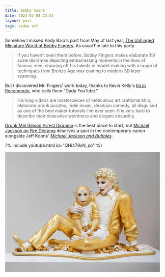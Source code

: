 ```yaml
---
title: bobby koons
date: 2024-02-04 22:52
layout: post
tags: video art
---
```


Somehow I missed Andy Baio's post from May of last year, [The Unhinged Miniature World of Bobby Fingers](https://waxy.org/2023/05/the-unhinged-miniature-world-of-bobby-fingers/). As usual I'm late to this party.

> If you haven’t seen them before, Bobby Fingers makes elaborate 1:9 scale dioramas depicting embarrassing moments in the lives of famous men, showing off his talents in model-making with a range of techniques from Bronze Age wax casting to modern 3D laser scanning.

But I discovered Mr. Fingers' work today, thanks to Kevin Kelly's [tip in Recomendo](https://www.recomendo.com/p/drawzerquiet-places-finderon-the), who calls them "Dada YouTube." 

> His long videos are masterpieces of meticulous art craftsmanship, elaborate prank puzzles, indie music, deadpan comedy, all disguised as one of the best maker tutorials I’ve ever seen. It is very hard to describe their obsessive weirdness and elegant absurdity.

[Drunk Mel Gibson Arrest Diorama](https://www.youtube.com/watch?v=2UoHb0ziMDA&t=20s) is the best place to start, but [Michael Jackson on Fire Diorama](https://www.youtube.com/watch?v=QHi479xN_po) deserves a spot in the contemporary canon alongside Jeff Koons' *[Michael Jackson and Bubbles](https://en.wikipedia.org/wiki/Michael_Jackson_and_Bubbles)*. 

{% include youtube.html id="QHi479xN_po" %}

![Michael Jackson and Bubbles by Jeff Koons](/assets/2024/koons-michaeljackson.png)
